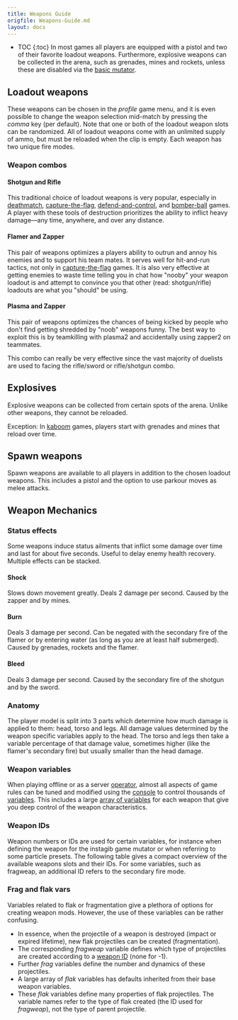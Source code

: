 ```yaml
---
title: Weapons Guide
origfile: Weapons-Guide.md
layout: docs
---
```

* TOC
{:toc}
In most games all players are equipped with a pistol and two of their favorite loadout weapons. Furthermore, explosive weapons can be collected in the arena, such as grenades, mines and rockets, unless these are disabled via the [basic mutator](Mutators.md).

## Loadout weapons

These weapons can be chosen in the *profile* game menu, and it is even possible to change the weapon selection mid-match by pressing the *comma* key (per default). Note that one or both of the loadout weapon slots can be randomized. All of loadout weapons come with an unlimited supply of ammo, but must be reloaded when the clip is empty. Each weapon has two unique fire modes.

### Weapon combos

#### Shotgun and Rifle

This traditional choice of loadout weapons is very popular, especially in [deathmatch](Deathmatch.md), [capture-the-flag](Capture-the-Flag.md), [defend-and-control](Defend-and-Control.md), and [bomber-ball](Bomber-ball.md) games. A player with these tools of destruction prioritizes the ability to inflict heavy damage—any time, anywhere, and over any distance.

#### Flamer and Zapper

This pair of weapons optimizes a players ability to outrun and annoy his enemies and to support his team mates. It serves well for hit-and-run tactics, not only in [capture-the-flag](Capture-the-Flag.md) games. It is also very effective at getting enemies to waste time telling you in chat how "nooby" your weapon loadout is and attempt to convince you that other (read: shotgun/rifle) loadouts are what you "should" be using.

#### Plasma and Zapper

This pair of weapons optimizes the chances of being kicked by people who don't find getting shredded by "noob" weapons funny. The best way to exploit this is by teamkilling with plasma2 and accidentally using zapper2 on teammates.

This combo can really be very effective since the vast majority of duelists are used to facing the rifle/sword or rifle/shotgun combo.

## Explosives

Explosive weapons can be collected from certain spots of the arena. Unlike other weapons, they cannot be reloaded.

Exception: In [kaboom](Mutators.md#kaboom) games, players start with grenades and mines that reload over time.

## Spawn weapons

Spawn weapons are available to all players in addition to the chosen loadout weapons. This includes a pistol and the option to use parkour moves as melee attacks.

## Weapon Mechanics

### Status effects

Some weapons induce status ailments that inflict some damage over time and last for about five seconds. Useful to delay enemy health recovery. Multiple effects can be stacked.

#### Shock

Slows down movement greatly. Deals 2 damage per second. Caused by the zapper and by mines.

#### Burn

Deals 3 damage per second. Can be negated with the secondary fire of the flamer or by entering water (as long as you are at least half submerged). Caused by grenades, rockets and the flamer.

#### Bleed

Deals 3 damage per second. Caused by the secondary fire of the shotgun and by the sword.

### Anatomy

The player model is split into 3 parts which determine how much damage is applied to them: head, torso and legs. All damage values determined by the weapon specific variables apply to the head. The torso and legs then take a variable percentage of that damage value, sometimes higher (like the flamer's secondary fire) but usually smaller than the head damage.

### Weapon variables

When playing offline or as a server [operator](Privileges.md), almost all aspects of game rules can be tuned and modified using the [console](Console.md) to control thousands of [variables](Variables.md). This includes a large [array of variables](Variables-and-Commands.md) for each weapon that give you deep control of the weapon characteristics.

### Weapon IDs

Weapon numbers or IDs are used for certain variables, for instance when defining the weapon for the instagib game mutator or when referring to some particle presets. The following table gives a compact overview of the available weapons slots and their IDs. For some variables, such as fragweap, an additional ID refers to the secondary fire mode.

### Frag and flak vars

Variables related to flak or fragmentation give a plethora of options for creating weapon mods. However, the use of these variables can be rather confusing.

- In essence, when the projectile of a weapon is destroyed (impact or expired lifetime), new flak projectiles can be created (fragmentation).
- The corresponding *fragweap* variable defines which type of projectiles are created according to a [weapon ID](#weapon-ids) (none for -1).
- Further *frag* variables define the number and dynamics of these projectiles.
- A large array of *flak* variables has defaults inherited from their base weapon variables.
- These *flak* variables define many properties of flak projectiles. The variable names refer to the type of flak created (the ID used for *fragweap*), not the type of parent projectile.
